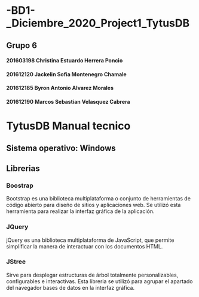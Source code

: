 # -BD1-\_Diciembre_2020_Project1_TytusDB
## Grupo 6
#### 201603198 Christina Estuardo Herrera Poncio
#### 201612120 Jackelin Sofia Montenegro Chamale
#### 201612185 Byron Antonio Alvarez Morales
#### 201612190 Marcos Sebastian Velasquez Cabrera
# TytusDB Manual tecnico

## Sistema operativo: Windows


## Librerias

### Boostrap
Bootstrap es una biblioteca multiplataforma o conjunto de herramientas de código abierto para diseño de sitios y aplicaciones web. Se utilizó esta herramienta para realizar la interfaz gráfica de la aplicación.

### JQuery
jQuery es una biblioteca multiplataforma de JavaScript, que permite simplificar la manera de interactuar con los documentos HTML.

### JStree
Sirve para desplegar estructuras de árbol totalmente personalizables, configurables e interactivas. Esta libreria se utilizó para agrupar el apartado del navegador bases de datos en la interfaz gráfica.
